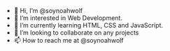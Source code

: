 - 👋 Hi, I’m @soynoahwolf
- 👀 I’m interested in Web Development.
- 🌱 I’m currently learning HTML, CSS and JavaScript.
- 💞️ I’m looking to collaborate on any projects
- 📫 How to reach me at @soynoahwolf

<!---
soynoahwolf/soynoahwolf is a ✨ special ✨ repository because its `README.md` (this file) appears on your GitHub profile.
You can click the Preview link to take a look at your changes.
--->
